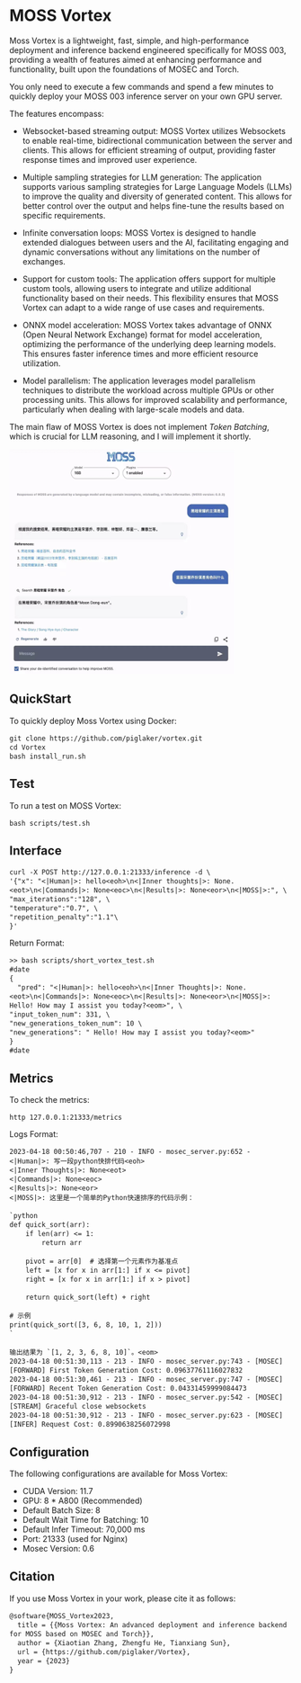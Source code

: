 # MOSS Vortex

Moss Vortex is a lightweight, fast, simple, and high-performance deployment and inference backend engineered specifically for MOSS 003, providing a wealth of features aimed at enhancing performance and functionality, built upon the foundations of MOSEC and Torch.  

You only need to execute a few commands and spend a few minutes to quickly deploy your MOSS 003 inference server on your own GPU server.


The features encompass:

* Websocket-based streaming output: MOSS Vortex utilizes Websockets to enable real-time, bidirectional communication between the server and clients. This allows for efficient streaming of output, providing faster response times and improved user experience.

* Multiple sampling strategies for LLM generation: The application supports various sampling strategies for Large Language Models (LLMs) to improve the quality and diversity of generated content. This allows for better control over the output and helps fine-tune the results based on specific requirements.

* Infinite conversation loops: MOSS Vortex is designed to handle extended dialogues between users and the AI, facilitating engaging and dynamic conversations without any limitations on the number of exchanges.

* Support for custom tools: The application offers support for multiple custom tools, allowing users to integrate and utilize additional functionality based on their needs. This flexibility ensures that MOSS Vortex can adapt to a wide range of use cases and requirements.

* ONNX model acceleration: MOSS Vortex takes advantage of ONNX (Open Neural Network Exchange) format for model acceleration, optimizing the performance of the underlying deep learning models. This ensures faster inference times and more efficient resource utilization.

* Model parallelism: The application leverages model parallelism techniques to distribute the workload across multiple GPUs or other processing units. This allows for improved scalability and performance, particularly when dealing with large-scale models and data.  

The main flaw of MOSS Vortex is does not implement _Token Batching_, which is crucial for LLM reasoning, and I will implement it shortly.  


<img src="./img/search_case.jpeg" alt="example" width="400" height="400">


## QuickStart

To quickly deploy Moss Vortex using Docker:  


```
git clone https://github.com/piglaker/vortex.git  
cd Vortex  
bash install_run.sh     
```
## Test
To run a test on MOSS Vortex:  
```
bash scripts/test.sh
```  

## Interface

```
curl -X POST http://127.0.0.1:21333/inference -d \
'{"x": "<|Human|>: hello<eoh>\n<|Inner thoughts|>: None.<eot>\n<|Commands|>: None<eoc>\n<|Results|>: None<eor>\n<|MOSS|>:", \  
"max_iterations":"128", \  
"temperature":"0.7", \
"repetition_penalty":"1.1"\
}'
```

Return Format: 
```
>> bash scripts/short_vortex_test.sh
#date
{
  "pred": "<|Human|>: hello<eoh>\n<|Inner Thoughts|>: None.<eot>\n<|Commands|>: None<eoc>\n<|Results|>: None<eor>\n<|MOSS|>: Hello! How may I assist you today?<eom>", \
"input_token_num": 331, \
"new_generations_token_num": 10 \
"new_generations": " Hello! How may I assist you today?<eom>"
}
#date
```


## Metrics
To check the metrics:  
```
http 127.0.0.1:21333/metrics
```

Logs Format:
```
2023-04-18 00:50:46,707 - 210 - INFO - mosec_server.py:652 - <|Human|>: 写一段python快排代码<eoh>
<|Inner Thoughts|>: None<eot>
<|Commands|>: None<eoc>
<|Results|>: None<eor>
<|MOSS|>: 这里是一个简单的Python快速排序的代码示例：

`python
def quick_sort(arr):
    if len(arr) <= 1:
        return arr

    pivot = arr[0]  # 选择第一个元素作为基准点
    left = [x for x in arr[1:] if x <= pivot]
    right = [x for x in arr[1:] if x > pivot]

    return quick_sort(left) + right

# 示例
print(quick_sort([3, 6, 8, 10, 1, 2]))
`

输出结果为 `[1, 2, 3, 6, 8, 10]`。<eom>
2023-04-18 00:51:30,113 - 213 - INFO - mosec_server.py:743 - [MOSEC] [FORWARD] First Token Generation Cost: 0.09637761116027832
2023-04-18 00:51:30,461 - 213 - INFO - mosec_server.py:747 - [MOSEC] [FORWARD] Recent Token Generation Cost: 0.04331459999084473
2023-04-18 00:51:30,912 - 213 - INFO - mosec_server.py:542 - [MOSEC] [STREAM] Graceful close websockets 
2023-04-18 00:51:30,912 - 213 - INFO - mosec_server.py:623 - [MOSEC] [INFER] Request Cost: 0.8990638256072998
```

## Configuration

The following configurations are available for Moss Vortex:  
- CUDA Version: 11.7  
- GPU: 8 * A800 (Recommended)  
- Default Batch Size: 8   
- Default Wait Time for Batching: 10  
- Default Infer Timeout: 70,000 ms  
- Port: 21333 (used for Nginx)  
- Mosec Version: 0.6  


## Citation
If you use Moss Vortex in your work, please cite it as follows:
```
@software{MOSS_Vortex2023,  
  title = {{Moss Vortex: An advanced deployment and inference backend for MOSS based on MOSEC and Torch}},  
  author = {Xiaotian Zhang, Zhengfu He, Tianxiang Sun},  
  url = {https://github.com/piglaker/Vortex},  
  year = {2023}  
}
```



